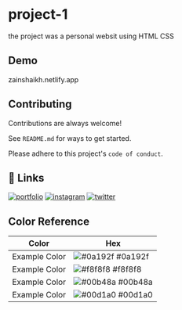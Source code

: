 # project-1
the project was a personal websit using 
HTML CSS 


## Demo

zainshaikh.netlify.app


## Contributing

Contributions are always welcome!

See `README.md` for ways to get started.

Please adhere to this project's `code of conduct`.


## 🔗 Links
[![portfolio](https://img.shields.io/badge/my_portfolio-000?style=for-the-badge&logo=ko-fi&logoColor=white)](https://zainshaikh.netlify.app/)
[![instagram](https://img.shields.io/badge/instagram-0A66C2?style=for-the-badge&logo=instagram&logoColor=white)](https://instagram.com/zain_rl9?igshid=NGVhN2U2NjQ0Yg==/)
[![twitter](https://img.shields.io/badge/twitter-1DA1F2?style=for-the-badge&logo=twitter&logoColor=white)](https://x.com/SamKhan01879818?t=-68YITvYyYJumzeMfyJTcW&s09/)


## Color Reference
| Color             | Hex                                                                |
| ----------------- | ------------------------------------------------------------------ |
| Example Color | ![#0a192f](https://via.placeholder.com/10/0a192f?text=+) #0a192f |
| Example Color | ![#f8f8f8](https://via.placeholder.com/10/f8f8f8?text=+) #f8f8f8 |
| Example Color | ![#00b48a](https://via.placeholder.com/10/00b48a?text=+) #00b48a |
| Example Color | ![#00d1a0](https://via.placeholder.com/10/00b48a?text=+) #00d1a0 |
